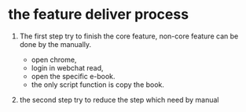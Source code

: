 # the feature deliver process
1. The first step try to finish the core feature, non-core feature can be done by the manually.
    * open chrome,
    * login in webchat read,
    * open the specific e-book.
    * the only script function is copy the book.


2. the second step try to reduce the step which need by manual
